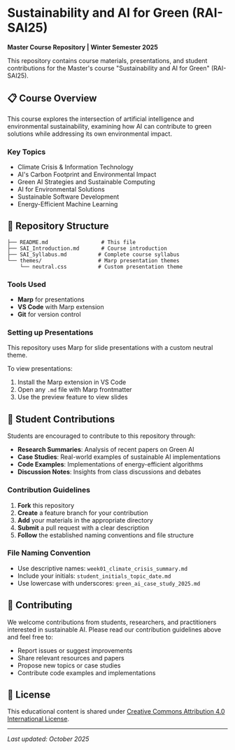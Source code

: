 # Sustainability and AI for Green (RAI-SAI25)

**Master Course Repository | Winter Semester 2025**

This repository contains course materials, presentations, and student contributions for the Master's course "Sustainability and AI for Green" (RAI-SAI25).

## 📋 Course Overview

This course explores the intersection of artificial intelligence and environmental sustainability, examining how AI can contribute to green solutions while addressing its own environmental impact.

### Key Topics
- Climate Crisis & Information Technology
- AI's Carbon Footprint and Environmental Impact
- Green AI Strategies and Sustainable Computing
- AI for Environmental Solutions
- Sustainable Software Development
- Energy-Efficient Machine Learning

## 📁 Repository Structure

```
├── README.md                 # This file
├── SAI_Introduction.md       # Course introduction
├── SAI_Syllabus.md          # Complete course syllabus
└── themes/                  # Marp presentation themes
    └── neutral.css          # Custom presentation theme
```

### Tools Used
- **Marp** for presentations
- **VS Code** with Marp extension
- **Git** for version control

### Setting up Presentations
This repository uses Marp for slide presentations with a custom neutral theme.

To view presentations:
1. Install the Marp extension in VS Code
2. Open any `.md` file with Marp frontmatter
3. Use the preview feature to view slides

## 👥 Student Contributions

Students are encouraged to contribute to this repository through:

- **Research Summaries**: Analysis of recent papers on Green AI
- **Case Studies**: Real-world examples of sustainable AI implementations
- **Code Examples**: Implementations of energy-efficient algorithms
- **Discussion Notes**: Insights from class discussions and debates

### Contribution Guidelines

1. **Fork** this repository
2. **Create** a feature branch for your contribution
3. **Add** your materials in the appropriate directory
4. **Submit** a pull request with a clear description
5. **Follow** the established naming conventions and file structure

### File Naming Convention
- Use descriptive names: `week01_climate_crisis_summary.md`
- Include your initials: `student_initials_topic_date.md`
- Use lowercase with underscores: `green_ai_case_study_2025.md`

## 🤝 Contributing

We welcome contributions from students, researchers, and practitioners interested in sustainable AI. Please read our contribution guidelines above and feel free to:

- Report issues or suggest improvements
- Share relevant resources and papers
- Propose new topics or case studies
- Contribute code examples and implementations

## 📄 License

This educational content is shared under [Creative Commons Attribution 4.0 International License](https://creativecommons.org/licenses/by/4.0/).

---

*Last updated: October 2025*